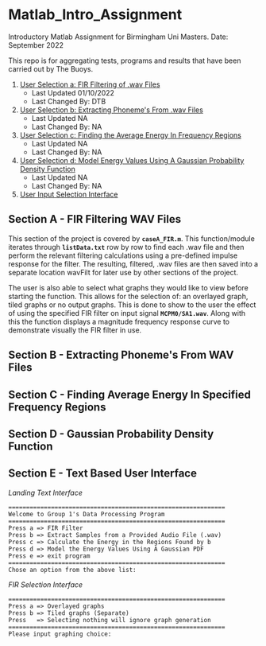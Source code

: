 # Matlab_Intro_Assignment
Introductory Matlab Assignment for Birmingham Uni Masters. 
Date: September 2022

This repo is for aggregating tests, programs and results that have been carried out by The Buoys.

1. [User Selection a: FIR Filtering of .wav Files](#section-a---fir-filtering-wav-files)
    - Last Updated 01/10/2022
    - Last Changed By: DTB
2. [User Selection b: Extracting Phoneme's From .wav Files](#section-b---extracting-phonemes-from-wav-files)
    - Last Updated NA
    - Last Changed By: NA
3. [User Selection c: Finding the Average Energy In Frequency Regions](#section-c---finding-average-energy-in-specified-frequency-regions)
    - Last Updated NA
    - Last Changed By: NA
4. [User Selection d: Model Energy Values Using A Gaussian Probability Density Function](#section-d---gaussian-probability-density-function)
    - Last Updated NA
    - Last Changed By: NA
5. [User Input Selection Interface](#section-e---text-based-user-interface)


## Section A - FIR Filtering WAV Files

This section of the project is covered by **`caseA_FIR.m`**. This function/module iterates through **`listData.txt`** row by row to find each .wav file and then perform the relevant filtering calculations using a pre-defined impulse response for the filter. The resulting, filtered, .wav files are then saved into a separate location wavFilt for later use by other sections of the project.

The user is also able to select what graphs they would like to view before starting the function. This allows for the selection of: an overlayed graph, tiled graphs or no output graphs. This is done to show to the user the effect of using the specified FIR filter on input signal **`MCPM0/SA1.wav`**. Along with this the function displays a magnitude frequency response curve to demonstrate visually the FIR filter in use.


## Section B - Extracting Phoneme's From WAV Files

## Section C - Finding Average Energy In Specified Frequency Regions

## Section D - Gaussian Probability Density Function

## Section E - Text Based User Interface


*Landing Text Interface*
```
=============================================================
Welcome to Group 1's Data Processing Program
=============================================================
Press a => FIR Filter 
Press b => Extract Samples from a Provided Audio File (.wav)
Press c => Calculate the Energy in the Regions Found by b
Press d => Model the Energy Values Using A Gaussian PDF
Press e => exit program
=============================================================
Chose an option from the above list: 
```

*FIR Selection Interface*
```
=============================================================
Press a => Overlayed graphs 
Press b => Tiled graphs (Separate)
Press   => Selecting nothing will ignore graph generation
=============================================================
Please input graphing choice: 
```

